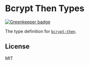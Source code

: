 # Bcrypt Then Types

[![Greenkeeper badge](https://badges.greenkeeper.io/types/npm-bcrypt-then.svg)](https://greenkeeper.io/)

The type definition for [`bcrypt-then`](https://github.com/thenables/bcrypt-then).

## License

MIT
